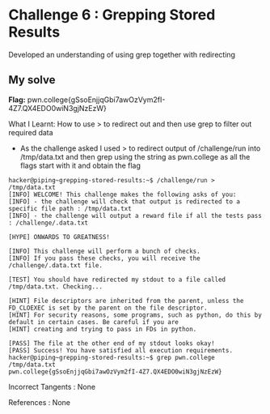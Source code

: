# Challenge 6 : Grepping Stored Results

Developed an understanding of using grep together with redirecting

## My solve

**Flag:** pwn.college{gSsoEnjjqGbi7awOzVym2fI-4Z7.QX4EDO0wiN3gjNzEzW}

What I Learnt: How to use > to redirect out and then use grep to filter out required data

- As the challenge asked I used > to redirect output of /challenge/run into /tmp/data.txt and then grep using the string as pwn.college as all the flags start with it and obtain the flag

```
hacker@piping~grepping-stored-results:~$ /challenge/run > /tmp/data.txt
[INFO] WELCOME! This challenge makes the following asks of you:
[INFO] - the challenge will check that output is redirected to a specific file path : /tmp/data.txt
[INFO] - the challenge will output a reward file if all the tests pass : /challenge/.data.txt

[HYPE] ONWARDS TO GREATNESS!

[INFO] This challenge will perform a bunch of checks.
[INFO] If you pass these checks, you will receive the /challenge/.data.txt file.

[TEST] You should have redirected my stdout to a file called /tmp/data.txt. Checking...

[HINT] File descriptors are inherited from the parent, unless the FD_CLOEXEC is set by the parent on the file descriptor.
[HINT] For security reasons, some programs, such as python, do this by default in certain cases. Be careful if you are
[HINT] creating and trying to pass in FDs in python.

[PASS] The file at the other end of my stdout looks okay!
[PASS] Success! You have satisfied all execution requirements.
hacker@piping~grepping-stored-results:~$ grep pwn.college /tmp/data.txt
pwn.college{gSsoEnjjqGbi7awOzVym2fI-4Z7.QX4EDO0wiN3gjNzEzW}
```

Incorrect Tangents :
None

References :
None
